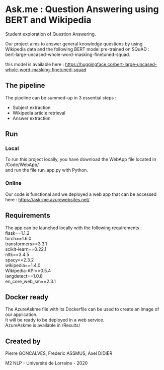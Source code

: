 # Ask.me : Question Answering using BERT and Wikipedia

Student exploration of Question Answering.

Our project aims to answer general knowledge questions by using Wikipedia data and the following BERT model pre-trained on SQuAD :<br/>
bert-large-uncased-whole-word-masking-finetuned-squad.

this model is available here : https://huggingface.co/bert-large-uncased-whole-word-masking-finetuned-squad

## The pipeline

The pipeline can be summed-up in 3 essential steps : 

<ul>
    <li>Subject extraction</li>
    <li>Wikipedia article retrieval</li>
    <li>Answer extraction </li>
</ul>

## Run

### Local

To run this project locally, you have download the WebApp file located in /Code/WebApp/<br/>
and run the file run_app.py with Python.

### Online 

Our code is functional and we deployed a web app that can be accessed here : https://ask-me.azurewebsites.net/

## Requirements

The app can be launched locally with the following requirements : <br/>
flask==1.1.2<br/>
torch==1.6.0<br/>
transformers==3.3.1<br/>
scikit-learn==0.22.1<br/>
nltk==3.4.5<br/>
spacy==2.3.2<br/>
wikipedia==1.4.0<br/>
Wikipedia-API==0.5.4<br/>
langdetect==1.0.8<br/>
en_core_web_sm==2.3.1<br/>

## Docker ready

The AzureAskme file with its Dockerfile can be used to create an image of our application.<br/>
It will be ready to be deployed in a web service.<br/>
AzureAskme is available in /Results/

## Created by

Pierre GONCALVES, Frederic ASSMUS, Axel DIDIER 

M2 NLP - Université de Lorraine - 2020
